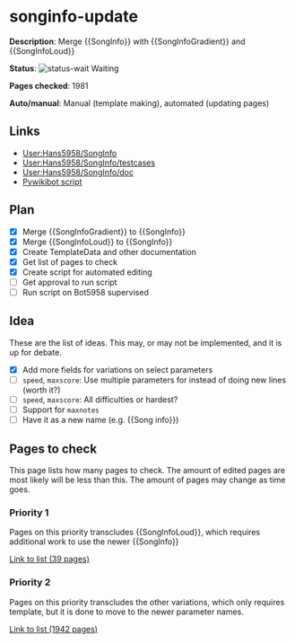# songinfo-update

**Description**: Merge {{SongInfo}} with {{SongInfoGradient}} and {{SongInfoLoud}}

**Status**: ![status-wait] Waiting

**Pages checked**: 1981

**Auto/manual**: Manual (template making), automated (updating pages)

## Links

- [User:Hans5958/SongInfo](https://fridaynightfunking.fandom.com/wiki/User:Hans5958/SongInfo)
- [User:Hans5958/SongInfo/testcases](https://fridaynightfunking.fandom.com/wiki/User:Hans5958/SongInfo/testcases)
- [User:Hans5958/SongInfo/doc](https://fridaynightfunking.fandom.com/wiki/User:Hans5958/SongInfo/doc)
- [Pywikibot script](https://gitlab.com/Hans5958-MWS/fandom-fridaynightfunking/-/blob/master/pwb/scripts/userscripts/songinfo_updater.py)

## Plan

- [x] Merge {{SongInfoGradient}} to {{SongInfo}}
- [x] Merge {{SongInfoLoud}} to {{SongInfo}}
- [x] Create TemplateData and other documentation
- [x] Get list of pages to check
- [x] Create script for automated editing
- [ ] Get approval to run script 
- [ ] Run script on Bot5958 supervised

## Idea

These are the list of ideas. This may, or may not be implemented, and it is up for debate.

- [x] Add more fields for variations on select parameters
- [ ] `speed`, `maxscore`: Use multiple parameters for instead of doing new lines (worth it?)
- [ ] `speed`, `maxscore`: All difficulties or hardest?
- [ ] Support for `maxnotes`
- [ ] Have it as a new name (e.g. {{Song info}})

## Pages to check

This page lists how many pages to check. The amount of edited pages are most likely will be less than this. The amount of pages may change as time goes.

### Priority 1

Pages on this priority transcludes {{SongInfoLoud}}, which requires additional work to use the newer {{SongInfo}}

[Link to list (39 pages)](pages-prio-1.txt)

### Priority 2

Pages on this priority transcludes the other variations, which only requires template, but it is done to move to the newer parameter names.

[Link to list (1942 pages)](pages-prio-2.txt)

<!-- status start -->
[status-done]: https://upload.wikimedia.org/wikipedia/commons/thumb/4/41/Symbol_confirmed.svg/16px-Symbol_confirmed.svg.png
[status-wait]: https://upload.wikimedia.org/wikipedia/commons/thumb/5/54/Symbol_wait.svg/16px-Symbol_wait.svg.png
[status-stub]: https://upload.wikimedia.org/wikipedia/commons/thumb/f/f5/Symbol_stub_class.svg/16px-Symbol_stub_class.svg.png
[status-ongo]: https://upload.wikimedia.org/wikipedia/commons/thumb/9/94/Symbol_support_vote.svg/16px-Symbol_support_vote.svg.png
[status-done]: https://upload.wikimedia.org/wikipedia/commons/thumb/4/41/Symbol_confirmed.svg/16px-Symbol_confirmed.svg.png
<!-- status end -->
